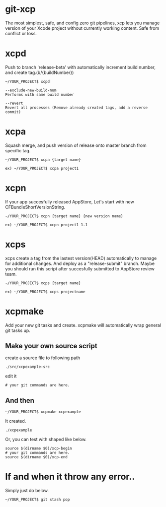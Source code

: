 # git-xcp

The most simplest, safe, and config zero git pipelines, xcp lets you manage version of your Xcode project without currently working content. Safe from conflict or loss.

# xcpd

Push to branch 'release-beta' with automatically increment build number, and create tag.(b/{buildNumber})

```
~/YOUR_PROJECT$ xcpd

--exclude-new-build-num
Performs with same build number

--revert
Revert all processes (Remove already created tags, add a reverse commit)
```

# xcpa

Squash merge, and push version of release onto master branch from specific tag.

```
~/YOUR_PROJECT$ xcpa {target name}

ex) ~/YOUR_PROJECT$ xcpa project1
```

# xcpn

If your app succesfully released AppStore, Let's start with new CFBundleShortVersionString.

```
~/YOUR_PROJECT$ xcpn {target name} {new version name}

ex) ~/YOUR_PROJECT$ xcpn project1 1.1
```

# xcps

xcps create a tag from the lastest version(HEAD) automatically to manage for additional changes. And deploy as a "release-submit" branch. Maybe you should run this script after succesfully submitted to AppStore review team.

```
~/YOUR_PROJECT$ xcps {target name}

ex) ~/YOUR_PROJECT$ xcps projectname
```

# xcpmake

Add your new git tasks and create. xcpmake will automatically wrap general git tasks up.

## Make your own source script
create a source file to following path

```
./src/xcpexample-src
```

edit it

```
# your git commands are here.
```

## And then
```
~/YOUR_PROJECT$ xcpmake xcpexample
```

It created.

```
./xcpexample
```

Or, you can test with shaped like below.

```
source $(dirname $0)/xcp-begin
# your git commands are here.
source $(dirname $0)/xcp-end
```

# If and when it throw any error..

Simply just do below.
```
~/YOUR_PROJECT$ git stash pop
```
